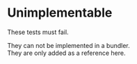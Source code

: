 # Unimplementable

These tests must fail.

They can not be implemented in a bundler.  
They are only added as a reference here.
